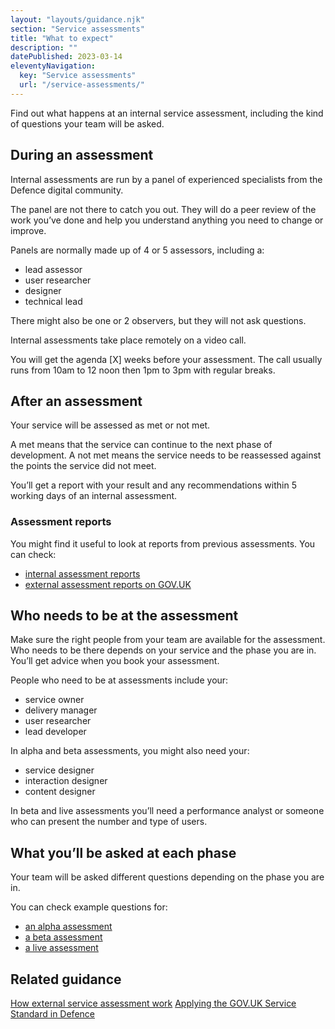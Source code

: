 ```yaml
---
layout: "layouts/guidance.njk"
section: "Service assessments"
title: "What to expect"
description: ""
datePublished: 2023-03-14
eleventyNavigation:
  key: "Service assessments"
  url: "/service-assessments/"
---
```


Find out what happens at an internal service assessment, including the kind of questions your team will be asked. 

## During an assessment 

Internal assessments are run by a panel of experienced specialists from the Defence digital community. 

The panel are not there to catch you out. They will do a peer review of the work you’ve done and help you understand anything you need to change or improve.

Panels are normally made up of 4 or 5 assessors, including a:

- lead assessor
- user researcher 
- designer
- technical lead

There might also be one or 2 observers, but they will not ask questions.

Internal assessments take place remotely on a video call. 

You will get the agenda [X] weeks before your assessment. The call usually runs from 10am to 12 noon then 1pm to 3pm with regular breaks.  


## After an assessment 

Your service will be assessed as met or not met.

A met means that the service can continue to the next phase of development. A not met means the service needs to be reassessed against the points the service did not meet.

You’ll get a report with your result and any recommendations within 5 working days of an internal assessment. 

### Assessment reports

You might find it useful to look at reports from previous assessments. You can check:

- [internal assessment reports](/service-assessments/service-assessment-reports)
- [external assessment reports on GOV.UK](https://www.gov.uk/service-standard-reports)


## Who needs to be at the assessment

Make sure the right people from your team are available for the assessment. Who needs to be there depends on your service and the phase you are in. You’ll get advice when you book your assessment. 

People who need to be at assessments include your:

- service owner
- delivery manager
- user researcher 
- lead developer 

In alpha and beta assessments, you might also need your:

- service designer 
- interaction designer 
- content designer

In beta and live assessments you’ll need a performance analyst or someone who can present the number and type of users. 

## What you’ll be asked at each phase

Your team will be asked different questions depending on the phase you are in. 

You can check example questions for:

- [an alpha assessment](/service-assessments/what-to-expect/questions-in-an-alpha-assessment)
- [a beta assessment](/service-assessments/what-to-expect/questions-in-a-beta-assessment)
- [a live assessment](/service-assessments/what-to-expect/questions-in-a-live-assessment)

## Related guidance

[How external service assessment work](https://www.gov.uk/service-manual/service-assessments/how-service-assessments-work)
[Applying the GOV.UK Service Standard in Defence](https://servicemanual.digital.mod.uk/meet-the-standard/)


